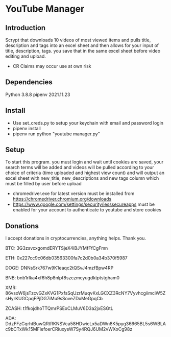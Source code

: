# YouTube Manager
## Introduction

Scrypt that downloads 10 videos of most viewed items and pulls title, description and tags into an excel sheet and then allows for your input of title, description, tags. you save that in the same excel sheet before video editing and upload.
* CR Claims may occur use at own risk
## Dependencies
Python 3.8.8
pipenv 2021.11.23

## Install

* Use set_creds.py to setup your keychain with email and password login
* pipenv install
* pipenv run python "youtube manager.py"

## Setup

To start this program. you must login and wait until cookies are saved, your search terms will be added and videos will be pulled according to your choice of criteria (time uploaded and highest view count) and will output an excel sheet with  new_title, new_descriptions and new tags column which must be filled by user before upload

* chromedriver.exe for latest version must be installed from https://chromedriver.chromium.org/downloads
* https://www.google.com/settings/security/lesssecureapps must be enabled for your account to authenticate to youtube and store cookies

## Donations
I accept donations in cryptocurrencies, anything helps. Thank you.

BTC: 3G3zsvcxgomdERYTSjeX4iBJYMfFfCgFmn

ETH: 0x227cc9c06db03563300fa7c2d0b0a34b370f5987

DOGE: DNNsSrk767w9K1eaqc2tQSvJ4mzfBpw4RP

BNB: bnb1rlka4xf6h8p8nlpf8szczmcyugdktptstgham0

XMR: 86vsoW6jsTzcvGZxKVG1PxfsSqUzrMuqvKxLGCXZ3RcNY7VyvhcgiimciW5ZsHyrKUGCpqFPjDG7iMu9sSoveZDxMeGpqCb

ZCASH: t1fkojdhoTTQmrPSExCLMuV6D3a2jxESGtL

ADA: DdzFFzCqrhtBuwQRtRKNSVca58HDwicLx5aDWn8K5pyg36665BL5s6WBLAc9bCTxWk15MFiefoerCRiuxysW7Sy4RQJ6UM2vWXoCg98z

